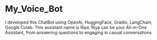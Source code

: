 # My_Voice_Bot
I developed this ChatBot using OpenAi, HuggingFace, Gradio, LangChain, Google Colab. This assistant name is Riya. Riya can be your All-in-One Assistant, from answering questions to engaging in casual conversations
